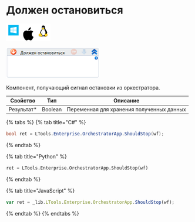 # Должен остановиться

![](<../../../../.gitbook/assets/image (100) (1) (1) (1) (1) (2) (222).png>)

![](<../../../../.gitbook/assets/image (282).png>)

Компонент, получающий сигнал остановки из оркестратора.

| Свойство    | Тип     | Описание                                  |
| ----------- | ------- | ----------------------------------------- |
| Результат\* | Boolean | Переменная для хранения полученных данных |

{% tabs %}
{% tab title="C#" %}
```csharp
bool ret = LTools.Enterprise.OrchestratorApp.ShouldStop(wf);
```
{% endtab %}

{% tab title="Python" %}
```python
ret = LTools.Enterprise.OrchestratorApp.ShouldStop(wf)
```
{% endtab %}

{% tab title="JavaScript" %}
```javascript
var ret = _lib.LTools.Enterprise.OrchestratorApp.ShouldStop(wf);
```
{% endtab %}
{% endtabs %}
